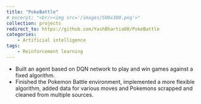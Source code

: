 ```yaml
---
title: "PokeBattle"
# excerpt: "<br/><img src='/images/500x300.png'>"
collection: projects
redirect_to: https://github.com/YashBhartia00/PokeBattle
categories:
    - Artificial intelligence
tags: 
    - Reinforcement learning
---
```


- Built an agent based on DQN network to play and win games against a fixed algorithm.
- Finished the Pokemon Battle environment, implemented a more flexible algorithm, added data for various moves and Pokemons scrapped and cleaned from multiple sources.